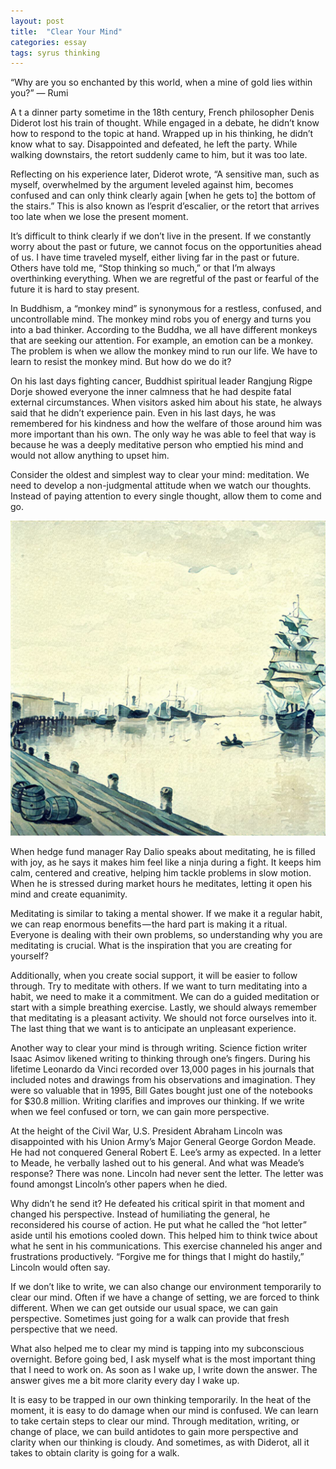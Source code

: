 ```yaml
---
layout: post
title:  "Clear Your Mind"
categories: essay
tags: syrus thinking
---
```


“Why are you so enchanted by this world, when a mine of gold lies within you?”
— Rumi

A t a dinner party sometime in the 18th century, French philosopher Denis Diderot lost his train of thought. While engaged in a debate, he didn’t know how to respond to the topic at hand. Wrapped up in his thinking, he didn’t know what to say. Disappointed and defeated, he left the party. While walking downstairs, the retort suddenly came to him, but it was too late.

Reflecting on his experience later, Diderot wrote, “A sensitive man, such as myself, overwhelmed by the argument leveled against him, becomes confused and can only think clearly again [when he gets to] the bottom of the stairs.” This is also known as l’esprit d’escalier, or the retort that arrives too late when we lose the present moment.

It’s difficult to think clearly if we don’t live in the present. If we constantly worry about the past or future, we cannot focus on the opportunities ahead of us. I have time traveled myself, either living far in the past or future. Others have told me, “Stop thinking so much,” or that I’m always overthinking everything. When we are regretful of the past or fearful of the future it is hard to stay present.

In Buddhism, a “monkey mind” is synonymous for a restless, confused, and uncontrollable mind. The monkey mind robs you of energy and turns you into a bad thinker. According to the Buddha, we all have different monkeys that are seeking our attention. For example, an emotion can be a monkey. The problem is when we allow the monkey mind to run our life. We have to learn to resist the monkey mind. But how do we do it?

On his last days fighting cancer, Buddhist spiritual leader Rangjung Rigpe Dorje showed everyone the inner calmness that he had despite fatal external circumstances. When visitors asked him about his state, he always said that he didn’t experience pain. Even in his last days, he was remembered for his kindness and how the welfare of those around him was more important than his own. The only way he was able to feel that way is because he was a deeply meditative person who emptied his mind and would not allow anything to upset him.

Consider the oldest and simplest way to clear your mind: meditation. We need to develop a non-judgmental attitude when we watch our thoughts. Instead of paying attention to every single thought, allow them to come and go.

<img src="/media/clear-mind.jpg" />

When hedge fund manager Ray Dalio speaks about meditating, he is filled with joy, as he says it makes him feel like a ninja during a fight. It keeps him calm, centered and creative, helping him tackle problems in slow motion. When he is stressed during market hours he meditates, letting it open his mind and create equanimity.

Meditating is similar to taking a mental shower. If we make it a regular habit, we can reap enormous benefits — the hard part is making it a ritual. Everyone is dealing with their own problems, so understanding why you are meditating is crucial. What is the inspiration that you are creating for yourself?

Additionally, when you create social support, it will be easier to follow through. Try to meditate with others. If we want to turn meditating into a habit, we need to make it a commitment. We can do a guided meditation or start with a simple breathing exercise. Lastly, we should always remember that meditating is a pleasant activity. We should not force ourselves into it. The last thing that we want is to anticipate an unpleasant experience.

Another way to clear your mind is through writing. Science fiction writer Isaac Asimov likened writing to thinking through one’s fingers. During his lifetime Leonardo da Vinci recorded over 13,000 pages in his journals that included notes and drawings from his observations and imagination. They were so valuable that in 1995, Bill Gates bought just one of the notebooks for $30.8 million. Writing clarifies and improves our thinking. If we write when we feel confused or torn, we can gain more perspective.

At the height of the Civil War, U.S. President Abraham Lincoln was disappointed with his Union Army’s Major General George Gordon Meade. He had not conquered General Robert E. Lee’s army as expected. In a letter to Meade, he verbally lashed out to his general. And what was Meade’s response? There was none. Lincoln had never sent the letter. The letter was found amongst Lincoln’s other papers when he died.

Why didn’t he send it? He defeated his critical spirit in that moment and changed his perspective. Instead of humiliating the general, he reconsidered his course of action. He put what he called the “hot letter” aside until his emotions cooled down. This helped him to think twice about what he sent in his communications. This exercise channeled his anger and frustrations productively. “Forgive me for things that I might do hastily,” Lincoln would often say.

If we don’t like to write, we can also change our environment temporarily to clear our mind. Often if we have a change of setting, we are forced to think different. When we can get outside our usual space, we can gain perspective. Sometimes just going for a walk can provide that fresh perspective that we need.

What also helped me to clear my mind is tapping into my subconscious overnight. Before going bed, I ask myself what is the most important thing that I need to work on. As soon as I wake up, I write down the answer. The answer gives me a bit more clarity every day I wake up.

It is easy to be trapped in our own thinking temporarily. In the heat of the moment, it is easy to do damage when our mind is confused. We can learn to take certain steps to clear our mind. Through meditation, writing, or change of place, we can build antidotes to gain more perspective and clarity when our thinking is cloudy. And sometimes, as with Diderot, all it takes to obtain clarity is going for a walk.